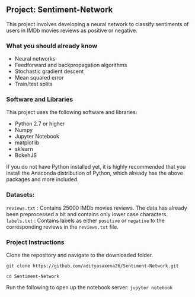 ## Project: Sentiment-Network
This project involves developing a neural network to classify sentiments of users in IMDb movies reviews as positive or negative.

### What you should already know
* Neural networks
* Feedforward and backpropagation algorithms
* Stochastic gradient descent
* Mean squared error
* Train/test splits

### Software and Libraries
This project uses the following software and libraries:
* Python 2.7 or higher
* Numpy
* Jupyter Notebook
* matplotlib
* sklearn
* BokehJS

If you do not have Python installed yet, it is highly recommended that you install the Anaconda distribution of Python, which already has the above packages and more included.

### Datasets:
`reviews.txt` : Contains 25000 IMDb movies reviews. The data has already been preprocessed a bit and contains only lower case characters.
`labels.txt` : Contains labels as either `positive` or `negative` to the corresponding reviews in the `reviews.txt` file.

### Project Instructions

Clone the repository and navigate to the downloaded folder.

`git clone https://github.com/adityasaxena26/Sentiment-Network.git`

`cd Sentiment-Network`

Run the following to open up the notebook server:
`jupyter notebook`
